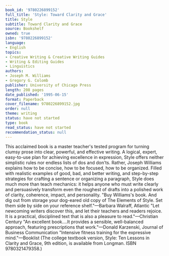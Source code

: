 ```yaml
---
book_id: '9780226899152'
full_title: 'Style: Toward Clarity and Grace'
title: Style
subtitle: Toward Clarity and Grace
source: Bookshelf
owned: true
isbn: '9780226899152'
language:
- English
topics:
- Creative Writing & Creative Writing Guides
- Writing & Editing Guides
- Linguistics
authors:
- Joseph M. Williams
- Gregory G. Colomb
publisher: University of Chicago Press
length: 208 pages
date_published: '1995-06-15'
format: Paperback
cover_filename: 9780226899152.jpg
order: null
theme: writing
status: have not started
type: book
read_status: have not started
recommendation_status: null
---
```

This acclaimed book is a master teacher's tested program for turning clumsy prose into clear, powerful, and effective writing. A logical, expert, easy-to-use plan for achieving excellence in expression, Style offers neither simplistic rules nor endless lists of dos and don'ts. Rather, Joseph Williams explains how to be concise, how to be focused, how to be organized. Filled with realistic examples of good, bad, and better writing, and step-by-step strategies for crafting a sentence or organizing a paragraph, Style does much more than teach mechanics: it helps anyone who must write clearly and persuasively transform even the roughest of drafts into a polished work of clarity, coherence, impact, and personality.
"Buy Williams's book. And dig out from storage your dog-eared old copy of The Elements of Style. Set them side by side on your reference shelf."—Barbara Walraff, Atlantic
"Let newcoming writers discover this, and let their teachers and readers rejoice. It is a practical, disciplined text that is also a pleasure to read."—Christian Century
"An excellent book....It provides a sensible, well-balanced approach, featuring prescriptions that work."—Donald Karzenski, Journal of Business Communication
"Intensive fitness training for the expressive mind."—Booklist
(The college textbook version, Style: Ten Lessons in Clarity and Grace, 9th edition, is available from Longman. ISBN 9780321479358.)
